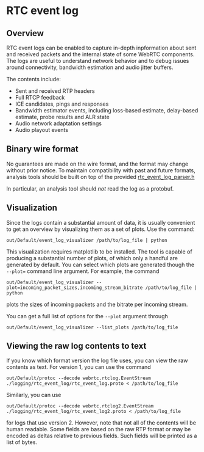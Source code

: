 # RTC event log

<?% config.freshness.owner = 'terelius' %?>
<?% config.freshness.reviewed = '2021-06-02' %?>

## Overview

RTC event logs can be enabled to capture in-depth inpformation about sent and
received packets and the internal state of some WebRTC components. The logs are
useful to understand network behavior and to debug issues around connectivity,
bandwidth estimation and audio jitter buffers.

The contents include:
* Sent and received RTP headers
* Full RTCP feedback
* ICE candidates, pings and responses
* Bandwidth estimator events, including loss-based estimate, delay-based estimate, probe results and ALR state
* Audio network adaptation settings
* Audio playout events

## Binary wire format

No guarantees are made on the wire format, and the format may change without
prior notice. To maintain compatibility with past and future formats, analysis
tools should be built on top of the provided
[rtc_event_log_parser.h](https://source.chromium.org/chromium/chromium/src/+/master:third_party/webrtc/logging/rtc_event_log/rtc_event_log_parser.h)

In particular, an analysis tool should *not* read the log as a protobuf.

## Visualization

Since the logs contain a substantial amount of data, it is usually convenient to
get an overview by visualizing them as a set of plots. Use the command:

```
out/Default/event_log_visualizer /path/to/log_file | python
```

This visualization requires matplotlib to be installed. The tool is capable of
producing a substantial number of plots, of which only a handful are generated
by default. You can select which plots are generated though the `--plot=`
command line argument. For example, the command

```
out/Default/event_log_visualizer --plot=incoming_packet_sizes,incoming_stream_bitrate /path/to/log_file | python
```

plots the sizes of incoming packets and the bitrate per incoming stream.

You can get a full list of options for the `--plot` argument through

```
out/Default/event_log_visualizer --list_plots /path/to/log_file
```

## Viewing the raw log contents to text

If you know which format version the log file uses, you can view the raw
contents as text. For version 1, you can use the command

```
out/Default/protoc --decode webrtc.rtclog.EventStream ./logging/rtc_event_log/rtc_event_log.proto < /path/to/log_file
```

Similarly, you can use

```
out/Default/protoc --decode webrtc.rtclog2.EventStream ./logging/rtc_event_log/rtc_event_log2.proto < /path/to/log_file
```

for logs that use version 2. However, note that not all of the contents will be
human readable. Some fields are based on the raw RTP format or may be encoded as
deltas relative to previous fields. Such fields will be printed as a list of
bytes.
